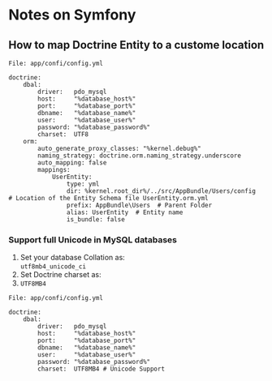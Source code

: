 # Notes on Symfony #

## How to map Doctrine Entity to a custome location  ##

``` 
File: app/confi/config.yml

doctrine:
    dbal:
        driver:   pdo_mysql
        host:     "%database_host%"
        port:     "%database_port%"
        dbname:   "%database_name%"
        user:     "%database_user%"
        password: "%database_password%"
        charset:  UTF8
    orm:
        auto_generate_proxy_classes: "%kernel.debug%"
        naming_strategy: doctrine.orm.naming_strategy.underscore
        auto_mapping: false
        mappings:
            UserEntity:
                type: yml
                dir: %kernel.root_dir%/../src/AppBundle/Users/config  # Location of the Entity Schema file UserEntity.orm.yml
                prefix: AppBundle\Users  # Parent Folder
                alias: UserEntity  # Entity name
                is_bundle: false
```
### Support full Unicode in MySQL databases ###

1. Set your database Collation as:   
 ``` utf8mb4_unicode_ci ```    
2. Set Doctrine charset as:  
3. ``` UTF8MB4 ```

```
File: app/confi/config.yml

doctrine:
    dbal:
        driver:   pdo_mysql
        host:     "%database_host%"
        port:     "%database_port%"
        dbname:   "%database_name%"
        user:     "%database_user%"
        password: "%database_password%"
        charset:  UTF8MB4 # Unicode Support
    
